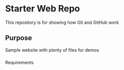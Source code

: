 # Starter Web Repo

This repository is for showing how Git and GitHub work

## Purpose

Sample website with plenty of files for demos

###
Requirements
